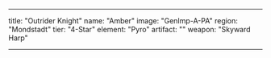 ---

title: "Outrider Knight"
name: "Amber"
image: "GenImp-A-PA"
region: "Mondstadt"
tier: "4-Star"
element: "Pyro"
artifact: ""
weapon: "Skyward Harp"

---